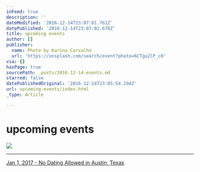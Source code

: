 ```yaml
---
inFeed: true
description: ''
dateModified: '2016-12-14T23:07:01.761Z'
datePublished: '2016-12-14T23:07:02.678Z'
title: upcoming events
author: []
publisher:
  name: Photo by Karina Carvalho
  url: 'https://unsplash.com/search/event?photo=6CTgu2lP_c0'
via: {}
hasPage: true
sourcePath: _posts/2016-12-14-events.md
starred: false
datePublishedOriginal: '2016-12-14T23:05:54.294Z'
url: upcoming-events/index.html
_type: Article

---
```

# upcoming events
![](https://the-grid-user-content.s3-us-west-2.amazonaws.com/1a872c35-f020-48a5-804c-22cab88fa4f7.jpg)

---

[Jan 1, 2017 - No Dating Allowed in Austin, Texas][0]

[0]: https://www.eventbrite.com/e/no-dating-allowed-in-austin-a-fun-interactive-workshop-for-singles-tickets-30240378787 "Jan 1, 2017 - No Dating Allowed in Austin"